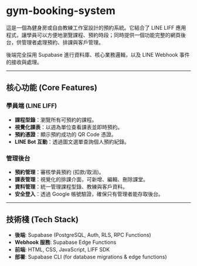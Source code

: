 # gym-booking-system

這是一個為健身房或自由教練工作室設計的預約系統。它結合了 LINE LIFF 應用程式，讓學員可以方便地瀏覽課程、預約時段；同時提供一個功能完整的網頁後台，供管理者處理預約、排課與客戶管理。

後端完全採用 Supabase 進行資料庫、核心業務邏輯，以及 LINE Webhook 事件的接收與處理。

---

## 核心功能 (Core Features)

### 學員端 (LINE LIFF)
*   **課程型錄**：瀏覽所有可預約的課程。
*   **視覺化課表**：以週為單位查看課表並即時預約。
*   **預約憑證**：顯示預約成功的 QR Code 憑證。
*   **LINE Bot 互動**：透過圖文選單查詢個人預約紀錄。

### 管理後台
*   **預約管理**：審核學員預約 (扣款/取消)。
*   **課表管理**：視覺化的排課介面，可新增、編輯、刪除課堂。
*   **資料管理**：統一管理課程型錄、教練與客戶資料。
*   **安全登入**：透過 Google 帳號驗證，確保只有管理者能存取後台。

---

## 技術棧 (Tech Stack)

*   **後端**: Supabase (PostgreSQL, Auth, RLS, RPC Functions)
*   **Webhook 服務**: Supabase Edge Functions
*   **前端**: HTML, CSS, JavaScript, LIFF SDK
*   **部署**: Supabase CLI (for database migrations & edge functions)
